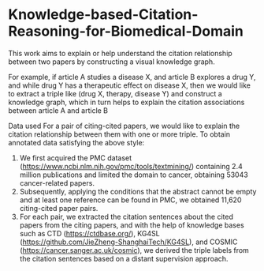 # Knowledge-based-Citation-Reasoning-for-Biomedical-Domain
This work aims to explain or help understand the citation relationship between two papers by constructing a visual knowledge graph. 

For example, if article A studies a disease X, and article B explores a drug Y, and while drug Y has a therapeutic effect on disease X, then we would like to extract a triple like (drug X, therapy, disease Y) and construct a knowledge graph, which in turn helps to explain the citation associations between article A and article B


Data used
For a pair of citing-cited papers, we would like to explain the citation relationship between them with one or more triple. To obtain annotated data satisfying the above style:
  1. We first acquired the PMC dataset (https://www.ncbi.nlm.nih.gov/pmc/tools/textmining/) containing 2.4 million publications and limited the domain to cancer, obtaining 53043 cancer-related papers.
  2. Subsequently, applying the conditions that the abstract cannot be empty and at least one reference can be found in PMC, we obtained 11,620 citing-cited paper pairs.
  3. For each pair, we extracted the citation sentences about the cited papers from the citing papers, and with the help of knowledge bases such as CTD (https://ctdbase.org/), KG4SL (https://github.com/JieZheng-ShanghaiTech/KG4SL), and COSMIC (https://cancer.sanger.ac.uk/cosmic), we derived the triple labels from the citation sentences based on a distant supervision approach.
